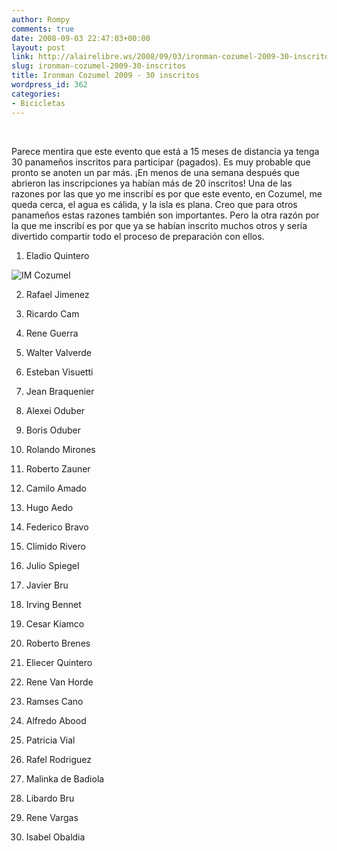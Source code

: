 ```yaml
---
author: Rompy
comments: true
date: 2008-09-03 22:47:03+00:00
layout: post
link: http://alairelibre.ws/2008/09/03/ironman-cozumel-2009-30-inscritos
slug: ironman-cozumel-2009-30-inscritos
title: Ironman Cozumel 2009 - 30 inscritos
wordpress_id: 362
categories:
- Bicicletas
---
```


 

Parece mentira que este evento que está a 15 meses de distancia ya tenga 30 panameños inscritos para participar (pagados). Es muy probable que pronto se anoten un par más. ¡En menos de una semana después que abrieron las inscripciones ya habían más de 20 inscritos! Una de las razones por las que yo me inscribí es por que este evento, en Cozumel, me queda cerca, el agua es cálida, y la isla es plana. Creo que para otros panameños estas razones también son importantes. Pero la otra razón por la que me inscribí es por que ya se habían inscrito muchos otros y sería divertido compartir todo el proceso de preparación con ellos.



	
  1. Eladio Quintero

![IM Cozumel](http://alairelibre.ws/wp-content/uploads/2008/09/im-cozumel.jpg)

	
  2. Rafael Jimenez

	
  3. Ricardo Cam

	
  4. Rene Guerra

	
  5. Walter Valverde

	
  6. Esteban Visuetti

	
  7. Jean Braquenier

	
  8. Alexei Oduber

	
  9. Boris Oduber

	
  10. Rolando Mirones

	
  11. Roberto Zauner

	
  12. Camilo Amado

	
  13. Hugo Aedo

	
  14. Federico Bravo

	
  15. Climido Rivero

	
  16. Julio Spiegel

	
  17. Javier Bru

	
  18. Irving Bennet

	
  19. Cesar Kiamco

	
  20. Roberto Brenes

	
  21. Eliecer Quintero

	
  22. Rene Van Horde

	
  23. Ramses Cano

	
  24. Alfredo Abood

	
  25. Patricia Vial

	
  26. Rafel Rodriguez

	
  27. Malinka de Badiola

	
  28. Libardo Bru

	
  29. Rene Vargas

	
  30. Isabel Obaldia


